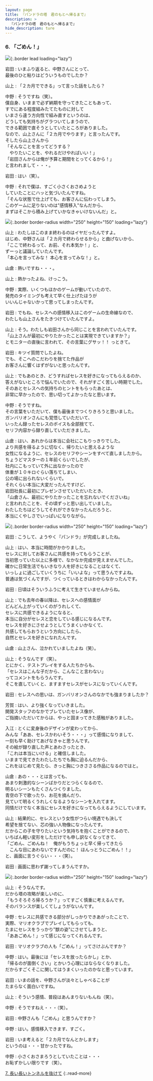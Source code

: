 ```yaml
---
layout: page
title: 『パンドラの塔　君のもとへ帰るまで』
description: >
  『パンドラの塔　君のもとへ帰るまで』
hide_description: ture
---
```


### 6. 「ごめん！」

![](/interviews/jp/wii/sx3j/vol1/img/mainvisual6.jpg){:.border lead loading="lazy"}

岩田
: いまふり返ると、中野さんにとって、<br>最後のひと粘りはどういうものでしたか？ 

山上
: 「２カ月でできる」って言った話をしたら？

中野
: そうですね（笑）。<br>僕自身、いままで必ず納期を守ってきたこともあって、<br>すでにある程度組みたてたものに対して<br>いまさら違う方向性で組み直すというのは、<br>どうしても気持ちがグラついてしまうので、<br>できる範囲で直そうとしていたところがありました。<br>なので、山上さんに「２カ月でやります」と言ったんです。<br>そしたら山上さんから<br>「そんなことを言ってどうする？<br>　やりたいことを、やれるだけやればいい！」<br>「岩田さんからは俺が予算と期間をとってくるから！」<br>と言われまして・・・。

岩田
: はい（笑）。

中野
: それで僕は、すごく小さくおさめようと<br>していたことにハッと気づいたんですね。<br>「そんな状態で仕上げても、お客さんに伝わってしまう。<br>このゲームに足りないのは"感情移入"なんだから、<br>まずはそこから積み上げていかなきゃいけないんだ」と。

![](/interviews/jp/wii/sx3j/vol1/img/photo18.jpg){:.border border-radius width="250" height="150" loading="lazy"}

山上
: わたしはこのまま終わるのはイヤだったんですよ。<br>はじめ、中野さんは「２カ月で終わらせるから」と曲げないから、<br>「ここで終わるって、お前、それ本気か！」と、<br>ずーっと議論していたんです。<br>「本心を言ってみな！ 本心を言ってみな！」と。

山倉
: 熱いですね・・・。

山上
: 熱かったよね、けっこう。

中野
: 実際、いくつもほかのゲームが動いていたので、<br>発売のタイミングも考えて早く仕上げたほうが<br>いいんじゃないかって思ってしまったんです。

岩田
: でもね、セレスへの感情移入はこのゲームの生命線なので、<br>わたしも山上さんをたきつけていたんですよ。

山上
: そう。わたしも岩田さんから同じことを言われていたんです。<br>「山上さんが最初にやりたかったことは実現できていますか？」<br>とモニターの直後に言われて、その言葉にグサッ！！ っときて。

岩田
: キツイ質問でしたよね。<br>でも、そこへのこだわりを捨てた作品が<br>お客さんに響くはずがないと思ったんです。

山上
: でもあのとき、どうすればセレスを好きになってもらえるのか、<br>答えがないところで悩んでいたので、それがすごく苦しい時期でした。<br>そのあとセレスへの気持ちのヒントをもらったあとは、<br>非常に早かったので、思い切ってよかったなと思います。

中野
: そうですね。<br>その言葉をいただいて、僕も最後までつくりきろうと思いました。<br>ガンバリオンさんにも覚悟していただいて、<br>いったん録ったセレスのボイスも全部捨てて、<br>セリフ内容から録り直していただきました。

山倉
: はい、あれからは本当に会社にこもりっきりでした。<br>より共感を得るように切なく、帰りたいと思えるような<br>女性になるように、セレスのセリフやシーンをすべて直しましたから。<br>ちょうどマスターの１年前くらいでしたが、<br>社内にこもっていて外に出なかったので<br>体重が１０キロぐらい落ちてしまい、<br>公の場に出られないくらいで。<br>それくらい本当に大変だったんですけど、<br>岩田社長に最初にプレゼンさせていただいたとき、<br>「山倉さん、最初にやりたかったことを忘れないでくださいね」<br>と言われたことを、その頃ずっと思い出していました。<br>わたしたちはどうしてそれができなかったんだろうと、<br>本当にくやしさでいっぱいになりながら。

![](/interviews/jp/wii/sx3j/vol1/img/photo19.jpg){:.border border-radius width="250" height="150" loading="lazy"}

岩田
: こうして、ようやく『パンドラ』が完成しましたね。

山上
: はい、本当に時間がかかりました。<br>セレスに対してお客さんに共感を持ってもらうことが、<br>当初思っていた以上に多様で、なかなか完成が見えませんでした。<br>確かに日常生活でもいきなり人を好きになることはなくて、<br>いっしょに過ごしていくうちに「いいよな」って思うんですよね。<br>普通は気づくんですが、つくっているときはわからなかったんです。

岩田
: 日頃はそういうふうに考えて生きていませんからね。

山上
: でも去年の春以降は、セレスへの感情面が<br>どんどん上がっていくのがうれしくて、<br>セレスに共感できるようになると、<br>本当に自分がセレスと恋をしている感じになるんです。<br>セレスを好きにさせようとしてうまくいかなくて、<br>共感してもらおうという方向にしたら、<br>自然とセレスを好きになれたんです。

山倉
: 山上さん、泣かれていましたよね（笑）。

山上
: そうなんです（笑）。<br>とにかく、テストプレイをする人たちからも、<br>「セレスはこんな子だから、こんなこと言わない」<br>ってコメントをもらうんです。<br>そこを直していくと、ますますセレスがセレスになっていくんです。

岩田
: セレスへの思いは、ガンバリオンさんのなかでも強まりましたか？ 

芳賀
: はい、より強くなっていきました。<br>開発スタッフのなかでブレていたセレス像が、<br>ご指摘いただいてからは、やっと固まってきた感触がありました。

入江
: とくに変身後のデザインが変わってから、<br>みんな「ああ、セレスかわいそう・・・」って感情になりまして、<br>一刻も早く助けてあげなきゃと思うんです。<br>その絵が録り直した声とあわさったとき、<br>「これは本当にいける」と確信しました。<br>いままで見てきたわたしたちでも胸に迫るんだから、<br>これをはじめて見たら、きっと胸につきささる作品になるのではと。

山倉
: あの・・・とは言っても、<br>あまり刺激的なシーンばかりだとつらくなるので、<br>明るいシーンもたくさんつくりました。<br>青空の下で歌ったり、お花を摘んだり、<br>見ていて明るくうれしくなるようなシーンを入れてます。<br>同情だけでなく本当にセレスを好きになってもらえるようにしています。

山上
: 結果的に、セレスという女性がつらい境遇でも決して<br>希望を捨てない、芯の強い人物像になったんです。<br>だからこの子を守りたいという気持ちを抱くことができるので、<br>いちばん軽い変形をしただけでも申し訳なくなってきて、<br>「ごめん、ごめんね！　俺がもうちょっと早く帰ってきたら<br>　こんな目にあわないですんだのに！ ほんっとうにごめん！！」<br>と、画面に言うぐらい・・・（笑）。

岩田
: 画面に思わず謝ってしまうんですか。

![](/interviews/jp/wii/sx3j/vol1/img/photo20.jpg){:.border border-radius width="250" height="150" loading="lazy"}

山上
: そうなんです。<br>だから塔の攻略が楽しいのに、<br>「もうそろそろ帰ろうか？」ってすごく慎重に考えるんです。<br>そのバランスが楽しくてしょうがないんです。

中野
: セレスに共感できる部分がしっかりできあがったことで、<br>実際、マリオクラブでプレイしてもらっても、<br>たまにセレスをうっかり"獣の姿"にさせてしまうと、<br>「ああごめん！」って感じになってくれるんです。

岩田
: マリオクラブの人も「ごめん！」ってさけぶんですか？

中野
: はい。最後には「セレスを放ったらかし」とか、<br>「帰るのが面倒くさい」とかいう心理にはならなくなりました。<br>だからすごくそこに関してはうまくいったのかなと思っています。

岩田
: いまの話を、中野さんが淡々としゃべることが<br>たまらなく面白いですね。

山上
: そういう感情、普段はあんまりないもんね（笑）。

中野
: そうですねえ・・・（笑）。

岩田
: 中野さんも「ごめん」と思うんですか？

中野
: はい。感情移入できます、すごく。

岩田
: いま考えると「２カ月でなんとかします」<br>というのは・・・甘かったですね。

中野
: 小さくおさまろうとしていたことは・・・<br>お恥ずかしい限りです（笑）。

[7. 長い長いトンネルを抜けて](7.md)
{:.read-more}

